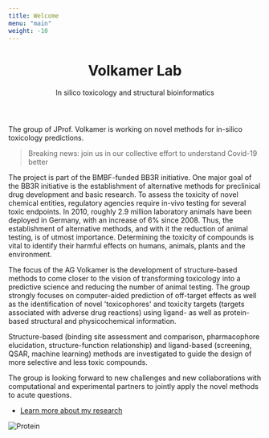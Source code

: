 ```yaml
---
title: Welcome
menu: "main"
weight: -10
---
```


<div class="content">
    <header>
        <h1>Volkamer Lab</h1>
        <p>In silico toxicology and structural bioinformatics</p>
    </header>

The group of JProf. Volkamer is working on novel methods for in-silico toxicology predictions.

> Breaking news: join us in our collective effort to understand Covid-19 better

The project is part of the BMBF-funded BB3R initiative. One major goal of the BB3R initiative is the establishment of alternative methods for preclinical drug development and basic research. To assess the toxicity of novel chemical entities, regulatory agencies require in-vivo testing for several toxic endpoints. In 2010, roughly 2.9 million laboratory animals have been deployed in Germany, with an increase of 6% since 2008. Thus, the establishment of alternative methods, and with it the reduction of animal testing, is of utmost importance. Determining the toxicity of compounds is vital to identify their harmful effects on humans, animals, plants and the environment.

The focus of the AG Volkamer is the development of structure-based methods to come closer to the vision of transforming toxicology into a predictive science and reducing the number of animal testing. The group strongly focuses on computer-aided prediction of off-target effects as well as the identification of novel 'toxicophores' and toxicity targets (targets associated with adverse drug reactions) using ligand- as well as protein-based structural and physicochemical information.

Structure-based (binding site assessment and comparison, pharmacophore elucidation, structure-function relationship) and ligand-based (screening, QSAR, machine learning) methods are investigated to guide the design of more selective and less toxic compounds.

The group is looking forward to new challenges and new collaborations with computational and experimental partners to jointly apply the novel methods to acute questions.

<ul class="actions">
    <li><a href="/research" class="button big">Learn more about my research</a></li>
</ul>

</div>
<span class="image object">
    <img src="/images/benzothiazine.png" alt="Protein" />
</span>